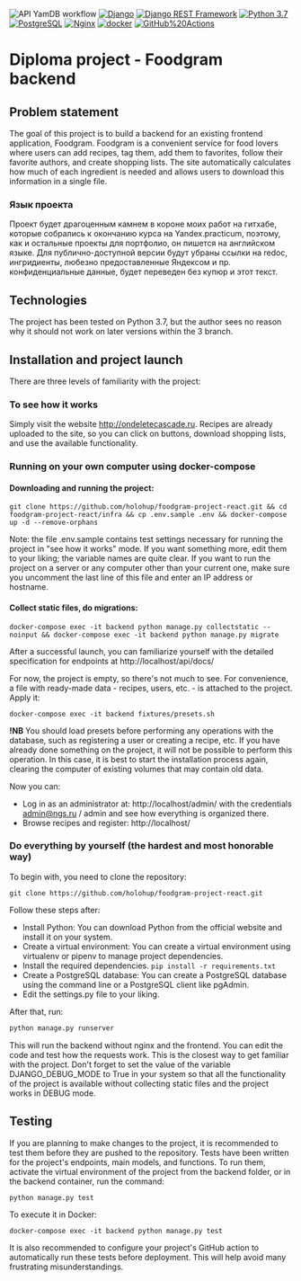 ![API YamDB workflow](https://github.com/holohup/foodgram-project-react/actions/workflows/foodgram.yml/badge.svg)
[![Django](https://img.shields.io/badge/-Django-464646?style=flat-square&logo=Django)](https://www.djangoproject.com/)
[![Django REST Framework](https://img.shields.io/badge/-Django%20REST%20Framework-464646?style=flat-square&logo=Django%20REST%20Framework)](https://www.django-rest-framework.org/)
[![Python 3.7](https://img.shields.io/badge/python-3.7-blue.svg)](https://www.python.org/downloads/release/python-370/)
[![PostgreSQL](https://img.shields.io/badge/-PostgreSQL-464646?style=flat-square&logo=PostgreSQL)](https://www.postgresql.org/)
[![Nginx](https://img.shields.io/badge/-NGINX-464646?style=flat-square&logo=NGINX)](https://nginx.org/ru/)
[![docker](https://img.shields.io/badge/-Docker-464646?style=flat-square&logo=docker)](https://www.docker.com/)
[![GitHub%20Actions](https://img.shields.io/badge/-GitHub%20Actions-464646?style=flat-square&logo=GitHub%20actions)](https://github.com/features/actions)

# Diploma project - Foodgram backend

## Problem statement

The goal of this project is to build a backend for an existing frontend application, Foodgram. Foodgram is a convenient service for food lovers where users can add recipes, tag them, add them to favorites, follow their favorite authors, and create shopping lists. The site automatically calculates how much of each ingredient is needed and allows users to download this information in a single file.

### Язык проекта

Проект будет драгоценным камнем в короне моих работ на гитхабе, которые собрались к окончанию курса на Yandex.practicum, поэтому, как и остальные проекты для портфолио, он пишется на английском языке. Для публично-доступной версии будут убраны ссылки на redoc, ингридиенты, любезно предоставленные Яндексом и пр. конфиденциальные данные, будет переведен без купюр и этот текст.

## Technologies

The project has been tested on Python 3.7, but the author sees no reason why it should not work on later versions within the 3 branch.

## Installation and project launch

There are three levels of familiarity with the project:

### To see how it works

Simply visit the website http://ondeletecascade.ru. Recipes are already uploaded to the site, so you can click on buttons, download shopping lists, and use the available functionality.

### Running on your own computer using docker-compose

#### Downloading and running the project:

```
git clone https://github.com/holohup/foodgram-project-react.git && cd foodgram-project-react/infra && cp .env.sample .env && docker-compose up -d --remove-orphans
```
Note: the file .env.sample contains test settings necessary for running the project in "see how it works" mode. If you want something more, edit them to your liking; the variable names are quite clear. If you want to run the project on a server or any computer other than your current one, make sure you uncomment the last line of this file and enter an IP address or hostname.

#### Collect static files, do migrations:

```
docker-compose exec -it backend python manage.py collectstatic --noinput && docker-compose exec -it backend python manage.py migrate
```
After a successful launch, you can familiarize yourself with the detailed specification for endpoints at http://localhost/api/docs/

For now, the project is empty, so there's not much to see. For convenience, a file with ready-made data - recipes, users, etc. - is attached to the project. Apply it:
```
docker-compose exec -it backend fixtures/presets.sh
```
**!NB** You should load presets before performing any operations with the database, such as registering a user or creating a recipe, etc. If you have already done something on the project, it will not be possible to perform this operation. In this case, it is best to start the installation process again, clearing the computer of existing volumes that may contain old data.

Now you can:
- Log in as an administrator at: http://localhost/admin/ with the credentials admin@ngs.ru / admin and see how everything is organized there.
- Browse recipes and register: http://localhost/

### Do everything by yourself (the hardest and most honorable way)

To begin with, you need to clone the repository:
```
git clone https://github.com/holohup/foodgram-project-react.git
```
Follow these steps after:
- Install Python: You can download Python from the official website and install it on your system.
- Create a virtual environment: You can create a virtual environment using virtualenv or pipenv to manage project dependencies.
- Install the required dependencies.
```pip install -r requirements.txt```
- Create a PostgreSQL database: You can create a PostgreSQL database using the command line or a PostgreSQL client like pgAdmin.
- Edit the settings.py file to your liking. 

After that, run:
```bash
python manage.py runserver
```
This will run the backend without nginx and the frontend. You can edit the code and test how the requests work. This is the closest way to get familiar with the project. Don't forget to set the value of the variable DJANGO_DEBUG_MODE to True in your system so that all the functionality of the project is available without collecting static files and the project works in DEBUG mode.

## Testing

If you are planning to make changes to the project, it is recommended to test them before they are pushed to the repository. Tests have been written for the project's endpoints, main models, and functions. To run them, activate the virtual environment of the project from the backend folder, or in the backend container, run the command:
```
python manage.py test
```
To execute it in Docker:
```
docker-compose exec -it backend python manage.py test
```
It is also recommended to configure your project's GitHub action to automatically run these tests before deployment. This will help avoid many frustrating misunderstandings.
